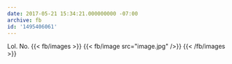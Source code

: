 ```yaml
---
date: 2017-05-21 15:34:21.000000000 -07:00
archive: fb
id: '1495406061'
---
```


Lol. No.
{{< fb/images >}}
{{< fb/image src="image.jpg" />}}
{{< /fb/images >}}
